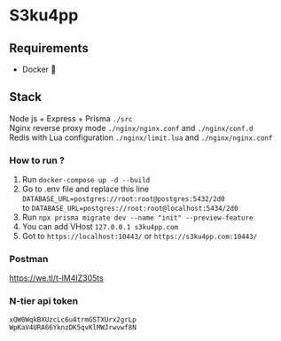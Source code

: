 
# S3ku4pp


## Requirements

- Docker 🐳

## Stack
Node js + Express + Prisma `./src` <br />
Nginx reverse proxy mode `./nginx/nginx.conf` and `./nginx/conf.d` <br />
Redis with Lua configuration `./nginx/limit.lua` and `./nginx/nginx.conf` <br />
### How to run ?
1. Run `docker-compose up -d --build`
2. Go to .env file and replace this line  `DATABASE_URL=postgres://root:root@postgres:5432/2d0` <br /> to `DATABASE_URL=postgres://root:root@localhost:5434/2d0`
3. Run `npx prisma migrate dev --name "init" --preview-feature`
4. You can add VHost `127.0.0.1 s3ku4pp.com`
5. Got to `https://localhost:10443/` or `https://s3ku4pp.com:10443/`

### Postman
https://we.tl/t-lM4IZ305ts

### N-tier api token
`xQW0WqkBXUzcLc6u4trmGSTXUrx2grLp` <br />
`WpKaV4URA66YknzDK5qvKlMWJrwvwf8N`

